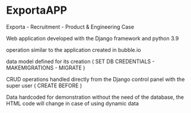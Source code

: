 # ExportaAPP
Exporta - Recruitment - Product & Engineering Case

Web application developed with the Django framework and python 3.9


operation similar to the application created in bubble.io


data model defined for its creation ( SET DB CREDENTIALS - MAKEMIGRATIONS - MIGRATE )


CRUD operations handled directly from the Django control panel with the super user ( CREATE BEFORE )


Data hardcoded for demonstration without the need of the database, the HTML code will change in case of using dynamic data

